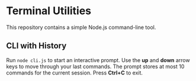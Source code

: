 # Terminal Utilities

This repository contains a simple Node.js command-line tool.

## CLI with History

Run `node cli.js` to start an interactive prompt. Use the **up** and **down** arrow keys to move through your last commands. The prompt stores at most 10 commands for the current session. Press **Ctrl+C** to exit.
